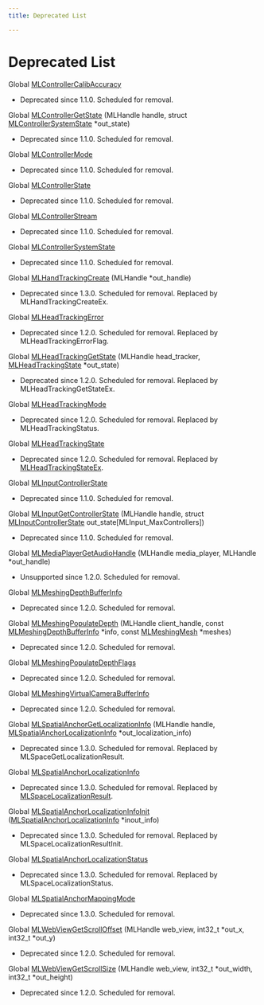 ```yaml
---
title: Deprecated List

---
```


# Deprecated List






Global [MLControllerCalibAccuracy](/versioned_docs/version-02-Aug-2023/api-ref/api/Modules/group___controller/group___controller.md#enum-mlcontrollercalibaccuracy)

* Deprecated since 1.1.0. Scheduled for removal. 

Global [MLControllerGetState](/versioned_docs/version-02-Aug-2023/api-ref/api/Modules/group___controller/group___controller.md#mlresult-mlcontrollergetstate)  (MLHandle handle, struct [MLControllerSystemState](/versioned_docs/version-02-Aug-2023/api-ref/api/Modules/group___controller/struct_m_l_controller_system_state.md) *out_state)

* Deprecated since 1.1.0. Scheduled for removal. 

Global [MLControllerMode](/versioned_docs/version-02-Aug-2023/api-ref/api/Modules/group___controller/group___controller.md#enum-mlcontrollermode)

* Deprecated since 1.1.0. Scheduled for removal. 

Global [MLControllerState](/versioned_docs/version-02-Aug-2023/api-ref/api/Modules/group___controller/group___controller.md#struct-mlcontrollerstate)

* Deprecated since 1.1.0. Scheduled for removal. 

Global [MLControllerStream](/versioned_docs/version-02-Aug-2023/api-ref/api/Modules/group___controller/group___controller.md#struct-mlcontrollerstream)

* Deprecated since 1.1.0. Scheduled for removal. 

Global [MLControllerSystemState](/versioned_docs/version-02-Aug-2023/api-ref/api/Modules/group___controller/group___controller.md#struct-mlcontrollersystemstate)

* Deprecated since 1.1.0. Scheduled for removal. 

Global [MLHandTrackingCreate](/versioned_docs/version-02-Aug-2023/api-ref/api/Modules/group___hand_tracking/group___hand_tracking.md#mlresult-mlhandtrackingcreate)  (MLHandle *out_handle)

* Deprecated since 1.3.0. Scheduled for removal. Replaced by MLHandTrackingCreateEx.  

Global [MLHeadTrackingError](/versioned_docs/version-02-Aug-2023/api-ref/api/Modules/group___head_tracking/group___head_tracking.md#enum-mlheadtrackingerror)

* Deprecated since 1.2.0. Scheduled for removal. Replaced by MLHeadTrackingErrorFlag.  

Global [MLHeadTrackingGetState](/versioned_docs/version-02-Aug-2023/api-ref/api/Modules/group___head_tracking/group___head_tracking.md#mlresult-mlheadtrackinggetstate)  (MLHandle head_tracker, [MLHeadTrackingState](/versioned_docs/version-02-Aug-2023/api-ref/api/Modules/group___head_tracking/struct_m_l_head_tracking_state.md) *out_state)

* Deprecated since 1.2.0. Scheduled for removal. Replaced by MLHeadTrackingGetStateEx.  

Global [MLHeadTrackingMode](/versioned_docs/version-02-Aug-2023/api-ref/api/Modules/group___head_tracking/group___head_tracking.md#enum-mlheadtrackingmode)

* Deprecated since 1.2.0. Scheduled for removal. Replaced by MLHeadTrackingStatus.  

Global [MLHeadTrackingState](/versioned_docs/version-02-Aug-2023/api-ref/api/Modules/group___head_tracking/group___head_tracking.md#struct-mlheadtrackingstate)

* Deprecated since 1.2.0. Scheduled for removal. Replaced by [MLHeadTrackingStateEx](/versioned_docs/version-02-Aug-2023/api-ref/api/Modules/group___head_tracking/struct_m_l_head_tracking_state_ex.md).  

Global [MLInputControllerState](/versioned_docs/version-02-Aug-2023/api-ref/api/Modules/group___input/group___input.md#struct-mlinputcontrollerstate)

* Deprecated since 1.1.0. Scheduled for removal.  

Global [MLInputGetControllerState](/versioned_docs/version-02-Aug-2023/api-ref/api/Modules/group___input/group___input.md#mlresult-mlinputgetcontrollerstate)  (MLHandle handle, struct [MLInputControllerState](/versioned_docs/version-02-Aug-2023/api-ref/api/Modules/group___input/struct_m_l_input_controller_state.md) out_state[MLInput_MaxControllers])

* Deprecated since 1.1.0. Scheduled for removal.  

Global [MLMediaPlayerGetAudioHandle](/versioned_docs/version-02-Aug-2023/api-ref/api/Modules/group___media_player/group___media_player.md#mlresult-mlmediaplayergetaudiohandle)  (MLHandle media_player, MLHandle *out_handle)

* Unsupported since 1.2.0. Scheduled for removal.  

Global [MLMeshingDepthBufferInfo](/versioned_docs/version-02-Aug-2023/api-ref/api/Modules/group___graphics_utilities/group___graphics_utilities.md#struct-mlmeshingdepthbufferinfo)

* Deprecated since 1.2.0. Scheduled for removal. 

Global [MLMeshingPopulateDepth](/versioned_docs/version-02-Aug-2023/api-ref/api/Modules/group___graphics_utilities/group___graphics_utilities.md#mlresult-mlmeshingpopulatedepth)  (MLHandle client_handle, const [MLMeshingDepthBufferInfo](/versioned_docs/version-02-Aug-2023/api-ref/api/Modules/group___graphics_utilities/struct_m_l_meshing_depth_buffer_info.md) *info, const [MLMeshingMesh](/versioned_docs/version-02-Aug-2023/api-ref/api/Modules/group___meshing2/struct_m_l_meshing_mesh.md) *meshes)

* Deprecated since 1.2.0. Scheduled for removal. 

Global [MLMeshingPopulateDepthFlags](/versioned_docs/version-02-Aug-2023/api-ref/api/Modules/group___graphics_utilities/group___graphics_utilities.md#enum-mlmeshingpopulatedepthflags)

* Deprecated since 1.2.0. Scheduled for removal. 

Global [MLMeshingVirtualCameraBufferInfo](/versioned_docs/version-02-Aug-2023/api-ref/api/Modules/group___graphics_utilities/group___graphics_utilities.md#struct-mlmeshingvirtualcamerabufferinfo)

* Deprecated since 1.2.0. Scheduled for removal. 

Global [MLSpatialAnchorGetLocalizationInfo](/versioned_docs/version-02-Aug-2023/api-ref/api/Modules/group___magic_leap_spaces/group___spatial_anchor/group___spatial_anchor.md#mlresult-mlspatialanchorgetlocalizationinfo)  (MLHandle handle, [MLSpatialAnchorLocalizationInfo](/versioned_docs/version-02-Aug-2023/api-ref/api/Modules/group___magic_leap_spaces/group___spatial_anchor/struct_m_l_spatial_anchor_localization_info.md) *out_localization_info)

* Deprecated since 1.3.0. Scheduled for removal. Replaced by MLSpaceGetLocalizationResult.  

Global [MLSpatialAnchorLocalizationInfo](/versioned_docs/version-02-Aug-2023/api-ref/api/Modules/group___magic_leap_spaces/group___spatial_anchor/group___spatial_anchor.md#struct-mlspatialanchorlocalizationinfo)

* Deprecated since 1.3.0. Scheduled for removal. Replaced by [MLSpaceLocalizationResult](/versioned_docs/version-02-Aug-2023/api-ref/api/Modules/group___magic_leap_spaces/group___space/struct_m_l_space_localization_result.md).  

Global [MLSpatialAnchorLocalizationInfoInit](/versioned_docs/version-02-Aug-2023/api-ref/api/Modules/group___magic_leap_spaces/group___spatial_anchor/group___spatial_anchor.md#void-mlspatialanchorlocalizationinfoinit)  ([MLSpatialAnchorLocalizationInfo](/versioned_docs/version-02-Aug-2023/api-ref/api/Modules/group___magic_leap_spaces/group___spatial_anchor/struct_m_l_spatial_anchor_localization_info.md) *inout_info)

* Deprecated since 1.3.0. Scheduled for removal. Replaced by MLSpaceLocalizationResultInit.  

Global [MLSpatialAnchorLocalizationStatus](/versioned_docs/version-02-Aug-2023/api-ref/api/Modules/group___magic_leap_spaces/group___spatial_anchor/group___spatial_anchor.md#enum-mlspatialanchorlocalizationstatus)

* Deprecated since 1.3.0. Scheduled for removal. Replaced by MLSpaceLocalizationStatus.  

Global [MLSpatialAnchorMappingMode](/versioned_docs/version-02-Aug-2023/api-ref/api/Modules/group___magic_leap_spaces/group___spatial_anchor/group___spatial_anchor.md#enum-mlspatialanchormappingmode)

* Deprecated since 1.3.0. Scheduled for removal.  

Global [MLWebViewGetScrollOffset](/versioned_docs/version-02-Aug-2023/api-ref/api/Modules/group___web_view/group___web_view.md#mlresult-mlwebviewgetscrolloffset)  (MLHandle web_view, int32_t *out_x, int32_t *out_y)

* Deprecated since 1.2.0. Scheduled for removal. 

Global [MLWebViewGetScrollSize](/versioned_docs/version-02-Aug-2023/api-ref/api/Modules/group___web_view/group___web_view.md#mlresult-mlwebviewgetscrollsize)  (MLHandle web_view, int32_t *out_width, int32_t *out_height)

* Deprecated since 1.2.0. Scheduled for removal.



